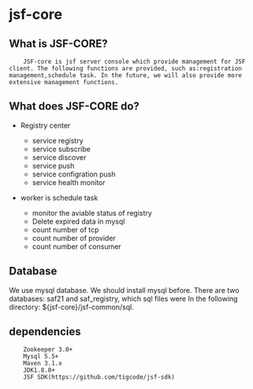 # jsf-core

## What is JSF-CORE?

        JSF-core is jsf server console which provide management for JSF client. The following functions are provided, such as:registration management,schedule task. In the future, we will also provide more extensive management functions.

## What does JSF-CORE do?

* Registry center
    *  service registry
    *  service subscribe
    *  service discover
    *  service push
    *  service configration push
    *  service health monitor

* worker is schedule task
    * monitor the aviable status of registry
    * Delete expired data in mysql
    * count number of tcp 
    * count number of provider
    * count number of consumer
    
## Database
We use mysql database. We should install mysql before. There are two databases: saf21 and saf_registry, which sql files were In the following directory: ${jsf-core}/jsf-common/sql. 

## dependencies
    	Zookeeper 3.0+
		Mysql 5.5+
		Maven 3.1.x
		JDK1.8.0+
		JSF SDK(https://github.com/tigcode/jsf-sdk)
